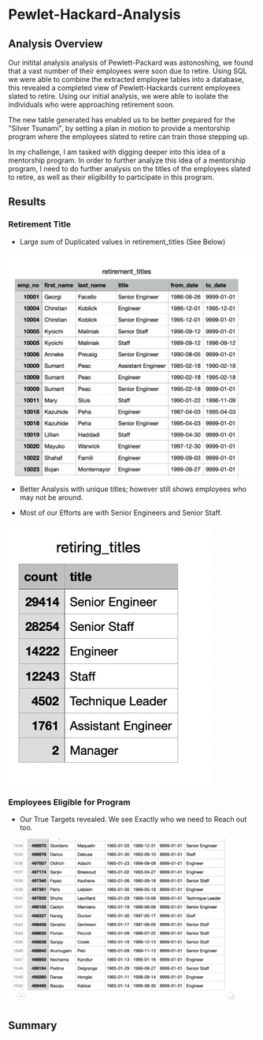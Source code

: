 # Pewlet-Hackard-Analysis

## Analysis Overview

Our initital analysis analysis of Pewlett-Packard was astonoshing, we found that a vast number of their employees were soon due to retire. Using SQL we were able to combine the extracted employee tables into a database, this revealed a completed view of Pewlett-Hackards current employees slated to retire. Using our initial analysis, we were able to isolate the individuals who were approaching retirement soon. 

The new table generated has enabled us to be better prepared for the "Silver Tsunami", by setting a plan in motion to provide a mentorship program where the employees slated to retire can train those stepping up.

In my challenge, I am tasked with digging deeper into this idea of a mentorship program. In order to further analyze this idea of a mentorship program, I need to do further analysis on the titles of the employees slated to retire, as well as their eligibility to participate in this program.

## Results

### Retirement Title

- Large sum of Duplicated values in retirement_titles (See Below)

![](Resources/retirement_titles.png)

- Better Analysis with unique titles; however still shows employees who may not be around.


- Most of our Efforts are with Senior Engineers and Senior Staff.

![](Resources/retiring_titles.png)

### Employees Eligible for Program

- Our True Targets revealed. We see Exactly who we need to Reach out too. 

![](Resources/mentorship_eligibilty.png)

## Summary
